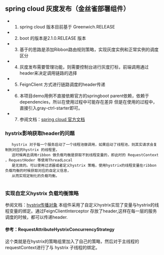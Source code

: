 ## spring cloud 灰度发布（金丝雀部署组件）

- 1. spring cloud 版本目前基于 Greenwich.RELEASE
- 2. boot 的版本是2.1.0.RELEASE 版本
- 3. 基于的思路是添加Ribbon路由规则策略，实现灰度实例和正常实例的调度区分
- 4. 灰度发布需要管理功能，则需要控制台进行灰度打标，前端调用通过header来决定调用链路的选择
- 5. FeignClient 方式进行链路调度的header传递
- 6. 本项目demo用例不直接依赖官方的springboot parent依赖，依赖于dependencies，所以在使用过程中可能存在差异
      但是在使用的过程中，直接引入gray-ctrl-starter即可。
- 7. 参阅文档：[spring cloud 官方文档](https://spring.io/projects/spring-cloud)
### hystrix影响获取header的问题
```$txt
   hystrix 对于每一个服务启动了一个线程池做调用，如果启动了线程池，则其实请求会复制到对应的hystrix 的线程里，
   这时候再去调用ribbon 做负载均衡是获取不到线程变量的，即此时的 RequestContext ，RequestHoder 等使用ThreadLocal
   是无效的。可以使用过滤器或者定义hystrix 策略，使用hystrix的线程变量在ribbon 负载均衡的时候获取对应的自定义信息，
   从而实现定制化的负载均衡。
   

```
###  实现自定义hystrix 负载均衡策略
参阅文档：[hystrix传播对象](http://www.itmuch.com/spring-cloud-sum/hystrix-threadlocal/)
本组件采用了自定义hystrix实现了变量与hystrix的线程变量的绑定。通过FeignClientInterceptor
存放了header,这样在每一层的服务调度的时候，都可以传递header.

#### 参考：RequestAttributeHystrixConcurrencyStrategy
  这个类就是在hystrix的策略组里加入了自己的策略，然后对于主线程的requestContext进行了与
  hystrix 子线程的绑定。
  



